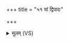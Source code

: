 +++
title = "५१ यां द्विपादः"

+++
<details><summary>मूलम् (VS)</summary>

यां द्वि॒पादः॑ प॒क्षिणः॑ सं॒पत॑न्ति हं॒साः सु॑प॒र्णाः श॑कु॒ना वयां॑सि।  
यस्यां॒ वातो॑ मात॒रिश्वेय॑ते॒ रजां॑सि कृ॒ण्वंश्च्या॒वयं॑श्च वृ॒क्षान्।  
वात॑स्य प्र॒वामु॑प॒वामनु॑ वात्य॒र्चिः ॥
</details>